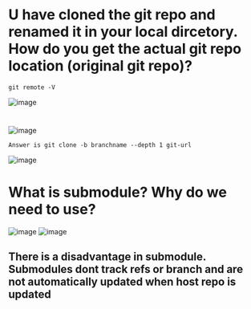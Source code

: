 # U have cloned the git repo and renamed it in your local dircetory. How do you get the actual git repo location (original git repo)?

``` git remote -V ```

![image](https://user-images.githubusercontent.com/54719289/118531317-9d026500-b73d-11eb-8428-6faee9b9003c.png)


# 
![image](https://user-images.githubusercontent.com/54719289/118531460-c4f1c880-b73d-11eb-9f6f-18e73321dbb0.png)

``` Answer is git clone -b branchname --depth 1 git-url ```

![image](https://user-images.githubusercontent.com/54719289/118532194-958f8b80-b73e-11eb-87f8-84f597c1e912.png)


# What is submodule? Why do we need to use?

![image](https://user-images.githubusercontent.com/54719289/118532478-eb643380-b73e-11eb-84e8-dc0db492d78a.png)
![image](https://user-images.githubusercontent.com/54719289/118532546-fb7c1300-b73e-11eb-8c82-2c4c11b96324.png)

## There is a disadvantage in submodule. Submodules dont track refs or branch and are not automatically updated when host repo is updated

